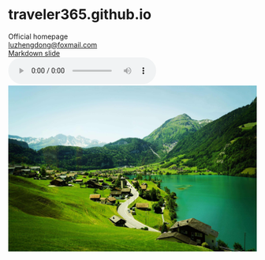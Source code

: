 # traveler365.github.io
Official homepage\
<luzhengdong@foxmail.com>\
[Markdown slide](slide.html)<br>
<audio id="audio" controls="controls" autoplay="autoplay" loop="loop" preload="auto">
      <source id="mp3" src="./Come-On.mp3" type="audio/mpeg">测试audio
      <source id="mp4" src="./bingo.mp4" type="audio/mpeg">
</audio><br>
![图片](swiss_scenery.jpeg "swiss scenery")  
